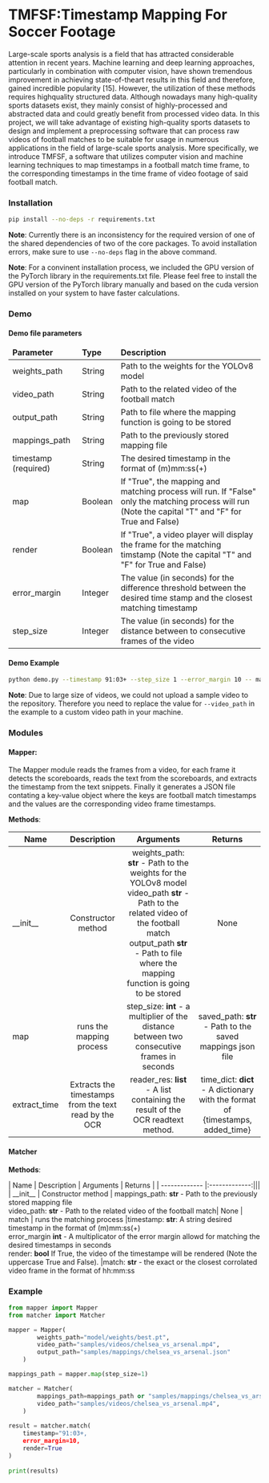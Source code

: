 # TMFSF:Timestamp Mapping For Soccer Footage

Large-scale sports analysis is a field that has attracted considerable attention in recent years. Machine learning and deep learning approaches, particularly in combination with computer vision,
have shown tremendous improvement in achieving state-of-theart results in this field and therefore, gained incredible popularity [15]. However, the utilization of these methods requires highquality structured data. Although nowadays many high-quality
sports datasets exist, they mainly consist of highly-processed and
abstracted data and could greatly benefit from processed video
data. In this project, we will take advantage of existing high-quality
sports datasets to design and implement a preprocessing software
that can process raw videos of football matches to be suitable for
usage in numerous applications in the field of large-scale sports
analysis. More specifically, we introduce TMFSF, a software that
utilizes computer vision and machine learning techniques to map
timestamps in a football match time frame, to the corresponding
timestamps in the time frame of video footage of said football match.


### Installation
```sh
pip install --no-deps -r requirements.txt
```
**Note**: Currently there is an inconsistency for the required version of one of the shared dependencies of two of the core packages. To avoid installation errors, make sure to use ```--no-deps``` flag in the above command.

**Note**: For a convinent installation process, we included the GPU version of the PyTorch library in the requirements.txt file. Please feel free to install the GPU version of the PyTorch library manually and based on the cuda version installed on your system to have faster calculations.

### Demo

#### Demo file parameters

<table>
      <thead>
        <tr>
          <td style="font-weight: bold;">Parameter</td>
          <td style="font-weight: bold;">Type</td>
          <td style="font-weight: bold;">Description</td>
        </tr>
      </thead>
      <tbody>
        <tr>
          <td>weights_path</td>
          <td>String</td>
          <td>Path to the weights for the YOLOv8 model</td>
        </tr>
        <tr>
          <td>video_path</td>
          <td>String</td>
          <td>Path to the related video of the football match</td>
        </tr>
        <tr>
          <td>output_path</td>
          <td>String</td>
          <td>Path to file where the mapping function is going to be stored</td>
        </tr>
        <tr>
          <td>mappings_path</td>
          <td>String</td>
          <td>Path to the previously stored mapping file</td>
        </tr>
        <tr>
          <td>timestamp (required)</td>
          <td>String</td>
          <td>The desired timestamp in the format of (m)mm:ss(+)</td>
        </tr>
        <tr>
          <td>map</td>
          <td>Boolean</td>
          <td>
            If "True", the mapping and matching process will run. If "False"
            only the matching process will run (Note the capital "T" and "F" for
            True and False)
          </td>
        </tr>
        <tr>
          <td>render</td>
          <td>Boolean</td>
          <td>
            If "True", a video player will display the frame for the matching
            timstamp (Note the capital "T" and "F" for True and False)
          </td>
        </tr>
        <tr>
          <td>error_margin</td>
          <td>Integer</td>
          <td>
            The value (in seconds) for the difference threshold between the
            desired time stamp and the closest matching timestamp
          </td>
        </tr>
        <tr>
          <td>step_size</td>
          <td>Integer</td>
          <td>
            The value (in seconds) for the distance between to consecutive
            frames of the video
          </td>
        </tr>
      </tbody>
    </table>

#### Demo Example
```sh
python demo.py --timestamp 91:03+ --step_size 1 --error_margin 10 -- map True --render True --weights_path model/weights/best.pt --video_path samples/videos/chelsea_vs_arsenal.mp4 --output_path samples/mappings/chelsea_vs_arsenal.json --mappings_path samples/mappings/chelsea_vs_arsenal.json
```

**Note**: Due to large size of videos, we could not upload a sample video to the repository. Therefore you need to replace the value for ```--video_path``` in the example to a custom video path in your machine.

### Modules

#### Mapper:
The Mapper module reads the frames from a video, for each frame it detects the scoreboards, reads the text from the scoreboards, and extracts the timestamp from the text snippets. Finally it generates a JSON file contating a key-value object where the keys are football match timestamps and the values are the corresponding video frame timestamps.


**Methods**:

| Name  | Description | Arguments | Returns |
| ------------- |:-------------:|:-------------:|:-------------:|
| \_\_init__      |   Constructor method   | weights_path: **str** - Path to the weights for the YOLOv8 model <br /> video_path **str** - Path to the related video of the football match <br /> output_path **str** - Path to file where the mapping function is going to be stored <br />| None
| map      | runs the mapping process     |step_size: **int** - a multiplier of the distance between two consecutive frames in seconds |saved_path: **str** - Path to the saved mappings json file
| extract_time | Extracts the timestamps from the text read by the OCR     | reader_res: **list** - A list containing the result of the OCR readtext method. | time_dict: **dict** - A dictionary with the format of {timestamps, added_time}

  
#### Matcher
            
**Methods**:

| Name  | Description | Arguments | Returns |
| ------------- |:-------------:|||
| \_\_init__      |   Constructor method   | mappings_path: **str** - Path to the previously stored mapping file <br/> video_path: **str** - Path to the related video of the football match| None
| match      | runs the matching process     |timestamp: **str**: A string desired timestamp in the format of (m)mm:ss(+) <br />  error_margin **int** - A multiplicator of the error margin allowd for matching the desired timestamps in seconds <br /> render: **bool** If True, the video of the timestampe will be rendered (Note the uppercase True and False). |match: **str** - the exact or the closest corrolated video frame in the format of hh:mm:ss


### Example
```py
from mapper import Mapper
from matcher import Matcher

mapper = Mapper(
        weights_path="model/weights/best.pt",
        video_path="samples/videos/chelsea_vs_arsenal.mp4",
        output_path="samples/mappings/chelsea_vs_arsenal.json"
    )

mappings_path = mapper.map(step_size=1)

matcher = Matcher(
        mappings_path=mappings_path or "samples/mappings/chelsea_vs_arsenal.json",
        video_path="samples/videos/chelsea_vs_arsenal.mp4",
    )
    
result = matcher.match(
    timestamp="91:03+,
    error_margin=10,
    render=True
)
  
print(results)
```
